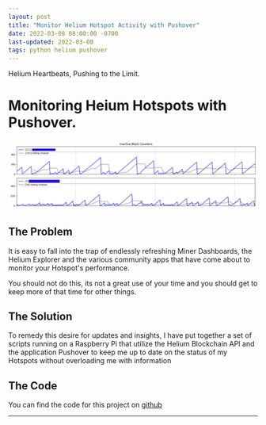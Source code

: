 ```yaml
---
layout: post
title: "Monitor Helium Hotspot Activity with Pushover"
date: 2022-03-08 08:00:00 -0700
last-updated: 2022-03-08
tags: python helium pushover
---
```


Helium Heartbeats, Pushing to the Limit.

# Monitoring Heium Hotspots with Pushover.

![sample image][sample-image]

## The Problem

It is easy to fall into the trap of endlessly refreshing Miner Dashboards, the Helium Explorer and the various community apps that have come about to monitor your Hotspot's performance.

You should not do this, its not a great use of your time and you should get to keep more of that time for other things.

## The Solution

To remedy this desire for updates and insights, I have put together a set of scripts running on a Raspberry Pi that utilize the Helium Blockchain API and the application Pushover to keep me up to date on the status of my Hotspots without overloading me with information

## The Code

You can find the code for this project on [github][github-repo]

---

[github-repo]: https://github.com/samgutentag/helium-heartbeat
[sample-image]: https://github.com/samgutentag/helium-heartbeat/blob/main/sample-image.png?raw=true
